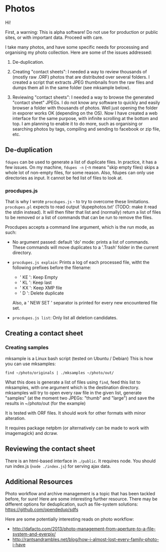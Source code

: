 # Photos

Hi!

First, a warning: This is alpha software!
Do not use for production or public sites, or with important data.
Proceed with care.

I take many photos, and have some specific needs for processing and organising my photo collection.
Here are some of the issues addressed:

1. De-duplication.

2. Creating "contact sheets": I needed a way to review thousands of (mostly raw .ORF)  photos that are distributed over several folders. I created a script that extracts JPEG thumbnails from the raw files and dumps them all in the same folder (see mksample below).

3. Reviewing "contact sheets": I needed a way to browse the generated "contact sheet" JPEGs. I do not know any software to quickly and easily browser a folder with thousands of photos. Well just opening the folder in exporer works OK (depending on the OS). Now I have created a web interface for the same purpose, with infinite scrolling at the bottom and top. I am planning to enable it to do more, such as organising or searching photos by tags, compiling and sending to facebook or zip file, etc.


## De-duplication
`fdupes` can be used to generate a list of duplicate files. In practice, it has a few issues. On my machine, `fdupes -n` (-n means "skip empty files) skips a whole lot of non-empty files, for some reason. Also, fdupes can only use directories as input. It cannot be fed list of files to look at.

### procdupes.js

That is why I wrote `procdupes.js` - to try to overcome these limitations. `procdupes.pl` expects to read output 'dupephotos.txt' (TODO: make it read the stdin instead). It will then filter that list and (normally) return a list of files to be removed or a list of commands that can be run to remove the files.

Procdupes accepts a command line argument, which is the run mode, as such:
 - No argument passed: default 'do' mode: prints a list of commands. These commands will move duplicates to a '.Trash' folder in the current directory.
 - `procdupes.js explain`: Prints a log of each processed file, witht the following prefixes before the filename:
   - ' KE ': Keep Empty
   - ' KL ': Keep last
   - ' KX ': Keep XMP file
   - ' D ': Delete duplicate 
   
   Also, a ' NEW SET ' separator is printed for every new encountered file set.
 - `procdupes.js list`: Only list all deletion candidates.

## Creating a contact sheet

### Creating samples

mksample is a Linux bash script (tested on Ubuntu / Debian)
This is how you can use mksamples:
```
find ~/photo/originals | ./mksamples ~/photo/out/
```

What this does is generate a list of files using `find`, feed this list to mksamples, with one argument which is the destination directory.
mksamples will try to open every raw file in the given list, generate "samples" (at the moment two JPEGs: "thumb" and "large") and save the results in ~/photo/out (for the example)

It is tested with ORF files. It should work for other formats with minor alteration.

It requires package netpbm (or alternatively can be made to work with imagemagick) and dcraw.

## Reviewing the contact sheet

There is an html-based interface in `./public`. It requires node. You should run index.js (`node ./index.js`) for serving ajax data.

## Additional Resources

Photo workflow and archive management is a topic that has been tackled before, for sure! Here are some interesting further resource.
There may be different options for deduplication, such as file-system solutions: https://github.com/opendedup/sdfs

Here are some potentially interesting reads on photo workflow:
 - http://dafacto.com/2013/photo-management-from-aperture-to-a-file-system-and-everpix/
 - http://rantsandrambles.net/blog/how-i-almost-lost-every-family-photo-i-have
 
 
